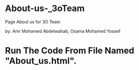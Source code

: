# About-us-_3oTeam
Page About us  for 3O Team

by:
Amr Mohamed Abdelwahab,
Osama Mohamed Yossef

# Run The Code From File Named "About_us.html".
